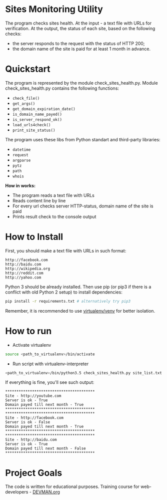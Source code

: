 # Sites Monitoring Utility
The program checks sites health. At the input - a text file with URLs for verification. At the output, the status of each site, based on the following checks:
- the server responds to the request with the status of HTTP 200;
- the domain name of the site is paid for at least 1 month in advance.

# Quickstart

The program is represented by the module check_sites_health.py. Module check_sites_health.py contains the following functions:

- ```check_file()```
- ```get_args()```
- ```get_domain_expiration_date()```
- ```is_domain_name_payed()```
- ```is_server_respond_ok()```
- ```load_urls4check()```
- ```print_site_status()```

The program uses these libs from Python standart and third-party libraries:

- ```datetime```
- ```request```
- ```argparse```
- ```pytz```
- ```path```
- ```whois```


**How in works:**

- The program reads a text file with URLs  
- Reads content line by line
- For every url checks server HTTP-status, domain name of the site is paid
- Prints result check to the console output 

# How to Install
First, you should make a text file with URLs in such format:
```http://youtube.com
http://facebook.com
http://baidu.com
http://wikipedia.org
http://reddit.com
http://yahoo.com
```

Python 3 should be already installed. Then use pip (or pip3 if there is a conflict with old Python 2 setup) to install dependencies:

```bash
pip install -r requirements.txt # alternatively try pip3
```

Remember, it is recommended to use [virtualenv/venv](https://devman.org/encyclopedia/pip/pip_virtualenv/) for better isolation.


# How to run
- Activate virtualenv
``` bash
source <path_to_virtualenv>/bin/activate
```
- Run script with virtualenv-interpreter
```bash
<path_to_virtualenv>/bin/python3.5 check_sites_health.py site_list.txt
```
If everything is fine, you'll see such output:
```text
****************************************
Site - http://youtube.com
Server is ok - True
Domain payed till next month - True
****************************************
****************************************
Site - http://facebook.com
Server is ok - False
Domain payed till next month - True
****************************************
****************************************
Site - http://baidu.com
Server is ok - True
Domain payed till next month - False
****************************************
```


# Project Goals

The code is written for educational purposes. Training course for web-developers - [DEVMAN.org](https://devman.org)
